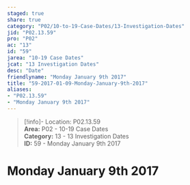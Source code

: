 ```yaml
---  
staged: true  
share: true  
category: "P02/10-to-19-Case-Dates/13-Investigation-Dates"  
jid: "P02.13.59"  
pro: "P02"  
ac: "13"  
id: "59"  
jarea: "10-19 Case Dates"  
jcat: "13 Investigation Dates"  
desc: "Date"  
friendlyname: "Monday January 9th 2017"  
title: "59-2017-01-09-Monday-January-9th-2017"  
aliases:   
- "P02.13.59"  
- "Monday January 9th 2017"  
---  
```

>[!info]- Location: P02.13.59  
>**Area:** P02 - 10-19 Case Dates  
>**Category:** 13 - 13 Investigation Dates  
>**ID:** 59 - Monday January 9th 2017  
  
# Monday January 9th 2017  
